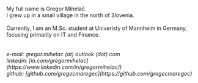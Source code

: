 <br>
My full name is Gregor Mihelač.
<br>
I grew up in a small village in the north of Slovenia.<br>
<br>
Currently, I am an M.Sc. student at Univeristy of Mannheim in Germany,<br>
focusing primarily on IT and Finance.<br>
<br>
<br>
<i>e-mail: gregor.mihelac (at) outlook (dot) com
<br>
linkedin: [in.com/gregormihelac](https://www.linkedin.com/in/gregormihelac/)
<br>
github: [github.com/gregecmaregec](https://github.com/gregecmaregec)</i>
<br>
<br>
<br>
<br>

